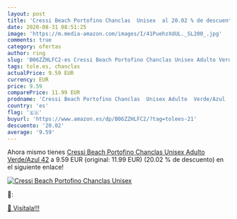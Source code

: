 ```yaml
---
layout: post
title: 'Cressi Beach Portofino Chanclas  Unisex  al 20.02 % de descuento'
date: 2020-08-31 08:51:25
image: 'https://m.media-amazon.com/images/I/41PuehzXdUL._SL200_.jpg'
comments: true
category: ofertas
author: ring
slug: 'B06ZZHLFC2-es Cressi Beach Portofino Chanclas Unisex Adulto Verde/Azul 42'
tags: tole.es, chanclas
actualPrice: 9.59 EUR
currency: EUR
price: 9.59
comparePrice: 11.99 EUR
prodname: 'Cressi Beach Portofino Chanclas  Unisex Adulto  Verde/Azul  42'
country: 'es'
flag: '🇪🇸'
buyurl: 'https://www.amazon.es/dp/B06ZZHLFC2/?tag=tolees-21'
descuento: '20.02'
average: '9.59'
---
```


Ahora mismo tienes [Cressi Beach Portofino Chanclas  Unisex Adulto  Verde/Azul  42](https://www.amazon.es/dp/B06ZZHLFC2/?tag=tolees-21) a 9.59 EUR (original: 11.99 EUR) (20.02 %  de descuento) en el siguiente enlace!

[![Cressi Beach Portofino Chanclas  Unisex ](https://m.media-amazon.com/images/I/41PuehzXdUL._SL200_.jpg)](https://www.amazon.es/dp/B06ZZHLFC2/?tag=tolees-21)

🔎:


[🛒 Visítala!!!](https://www.amazon.es/dp/B06ZZHLFC2/?tag=tolees-21)
